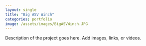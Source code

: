 ```yaml
---
layout: single
title: "Big ASV Winch"
categories: portfolio
image: /assets/images/BigASVWinch.JPG
---
```


Description of the project goes here. Add images, links, or videos.
